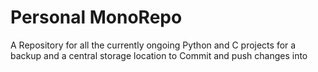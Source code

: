 # Personal MonoRepo
A Repository for all the currently ongoing Python and C projects for a backup and a central storage location to Commit and push changes into 
